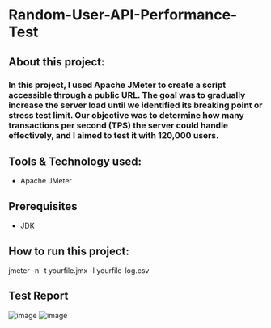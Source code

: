 # Random-User-API-Performance-Test

## About this project:
### In this project, I used Apache JMeter to create a script accessible through a public URL. The goal was to gradually increase the server load until we identified its breaking point or stress test limit. Our objective was to determine how many transactions per second (TPS) the server could handle effectively, and I aimed to test it with 120,000 users.

## Tools & Technology used:
- Apache JMeter

## Prerequisites
- JDK

## How to run this project:
jmeter -n -t yourfile.jmx -l yourfile-log.csv

## Test Report
![image](https://github.com/bushrasd7/Random-User-API-Performance-Test/assets/102007511/e69ec843-1152-4ffe-a85f-786301bddcb3)
![image](https://github.com/bushrasd7/Random-User-API-Performance-Test/assets/102007511/d060f826-d900-4c0a-9981-6a06156fcb48)


